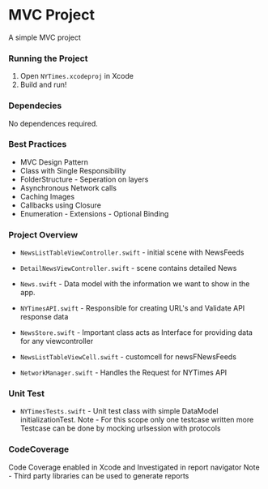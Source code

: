 # MVC Project
A simple MVC project

### Running the Project
1. Open `NYTimes.xcodeproj` in Xcode
2. Build and run!



### Dependecies
No dependences required.

### Best Practices
* MVC Design Pattern
* Class with Single Responsibility
* FolderStructure - Seperation on layers
* Asynchronous Network calls
* Caching Images
* Callbacks using Closure
* Enumeration - Extensions - Optional Binding


### Project Overview
 
* `NewsListTableViewController.swift` - initial scene with NewsFeeds
* `DetailNewsViewController.swift` - scene contains detailed News
 
* `News.swift` - Data model with the information we want to show in the app.
* `NYTimesAPI.swift` - Responsible for creating URL's and Validate API response data
* `NewsStore.swift` - Important class acts as Interface for providing data for any viewcontroller

* `NewsListTableViewCell.swift` - customcell for newsFNewsFeeds 

* `NetworkManager.swift` - Handles the Request for NYTimes API



### Unit Test
* `NYTimesTests.swift` - Unit test class with simple DataModel initializationTest.
Note - For this scope only one testcase written more Testcase  can be done by mocking urlsession with  protocols

### CodeCoverage
Code Coverage enabled in Xcode and Investigated in report navigator
Note - Third party libraries can be used to generate reports
